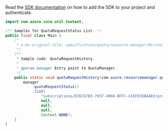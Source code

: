 Read the [SDK documentation](https://github.com/Azure/azure-sdk-for-java/blob/azure-resourcemanager-quota_1.0.0-beta.1/sdk/quota/azure-resourcemanager-quota/README.md) on how to add the SDK to your project and authenticate.

```java
import com.azure.core.util.Context;

/** Samples for QuotaRequestStatus List. */
public final class Main {
    /*
     * x-ms-original-file: specification/quota/resource-manager/Microsoft.Quota/preview/2021-03-15-preview/examples/getQuotaRequestsHistory.json
     */
    /**
     * Sample code: QuotaRequestHistory.
     *
     * @param manager Entry point to QuotaManager.
     */
    public static void quotaRequestHistory(com.azure.resourcemanager.quota.QuotaManager manager) {
        manager
            .quotaRequestStatus()
            .list(
                "subscriptions/D7EC67B3-7657-4966-BFFC-41EFD36BAAB3/providers/Microsoft.Compute/locations/eastus",
                null,
                null,
                null,
                Context.NONE);
    }
}
```
